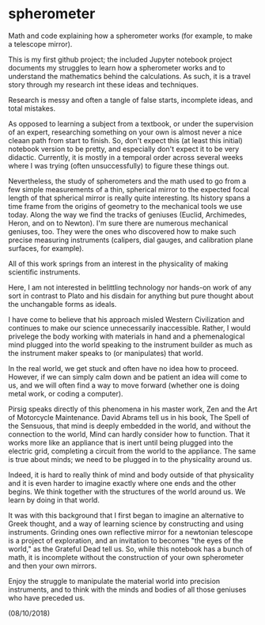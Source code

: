# spherometer
Math and code explaining how a spherometer works (for example, to make a telescope mirror).

This is my first github project; the included Jupyter notebook project documents my struggles to 
learn how a spherometer works and to understand the mathematics behind the calculations.
As such, it is a travel story through my research int these ideas and techniques. 

Research is messy and often a tangle of false starts, incomplete ideas, and total mistakes.

As opposed to learning a subject from a textbook, or under the supervision of an expert, 
researching something on your own is almost never a nice cleaan path from start to finish.
So, don't expect this (at least this initial) notebook version to be pretty, and especially
don't expect it to be very didactic. Currently, it is mostly in a temporal order across several
weeks where I was trying (often unsuccessfully) to figure these things out.

Nevertheless, the study of spherometers and the math used to go from a few simple measurements
of a thin, spherical mirror to the expected focal length of that spherical mirror is really quite
interesting. Its history spans a time frame from the origins of geometry to the mechanical tools we use today.
Along the way we find the tracks of geniuses (Euclid, Archimedes, Heron, and on to Newton). I'm sure
there are numerous mechanical geniuses, too. They were the ones who discovered how to make such 
precise measuring instruments (calipers, dial gauges, and calibration plane surfaces, for example).

All of this work springs from an interest in the physicality of making scientific instruments.

Here, I am not interested in belittling technology nor hands-on work of any sort in contrast to 
Plato and his disdain for anything but pure thought about the unchangable forms as ideals.

I have come to believe that his approach misled Western Civilization and continues to make our science 
unnecessarily inaccessible. Rather, I would privelege the body working with materials in hand and
a phemenalogical mind plugged into the world speaking to the instrument builder as much as the 
instrument maker speaks to (or manipulates) that world. 

In the real world, we get stuck and often have no idea how to proceed. However, if we can 
simply calm down and be patient an idea will come to us, and we will
often find a way to move forward (whether one is doing metal work, or coding a computer). 

Pirsig speaks directly of this phenomena in his master work, Zen and the Art of Motorcycle Maintenance. 
David Abrams tell us in his book, The Spell of the Sensuous, that mind is deeply embedded in the world, 
and without the connection to the world, Mind can hardly consider how to function. That it works more 
like an appliance that is inert until being plugged into the  electric grid, completing a circuit from 
the world to the appliance. The same is true about minds; we need to be plugged in to the physicality 
around us. 

Indeed, it is hard to really think of mind and  body outside of that physicality and it is 
even harder to imagine exactly where one ends and the other begins. We think together 
with the structures of the world around us. We learn by doing in that world.

It was with this background that I first began to imagine an alternative to Greek thought, and a way
of learning science by constructing and using instruments. Grinding ones own reflective mirror for
a newtonian telescope is a project of exploration, and an invitation to becomes "the eyes of the world,"
as the Grateful Dead tell us. So, while this notebook has a bunch of math, it is incomplete without the
construction of your own spherometer and then your own mirrors. 

Enjoy the struggle to manipulate the material world into precision instruments, and to think with 
the minds and bodies of all those geniuses who have preceded us.

(08/10/2018)
